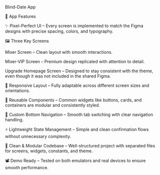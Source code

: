 Blind-Date App

📱 App Features

✨ Pixel-Perfect UI – Every screen is implemented to match the Figma designs with precise spacing, colors, and typography.

🖼️ Three Key Screens

Mixer Screen – Clean layout with smooth interactions.

Mixer-VIP Screen – Premium design replicated with attention to detail.

Upgrade Homepage Screen – Designed to stay consistent with the theme, even though it was not included in the shared Figma.

📐 Responsive Layout – Fully adaptable across different screen sizes and orientations.

🔁 Reusable Components – Common widgets like buttons, cards, and containers are modular and consistently styled.

🚀 Custom Bottom Navigation – Smooth tab switching with clear navigation handling.

⚡ Lightweight State Management – Simple and clean confirmation flows without unnecessary complexity.

🧹 Clean & Modular Codebase – Well-structured project with separated files for screens, widgets, constants, and theme.

📽️ Demo Ready – Tested on both emulators and real devices to ensure smooth performance.